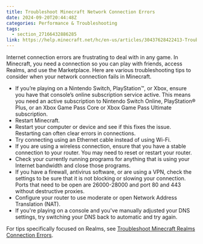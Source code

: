 ```yaml
---
title: Troubleshoot Minecraft Network Connection Errors
date: 2024-09-20T20:44:48Z
categories: Performance & Troubleshooting
tags:
  - section_27166432886285
link: https://help.minecraft.net/hc/en-us/articles/30437628422413-Troubleshoot-Minecraft-Network-Connection-Errors
---
```


Internet connection errors are frustrating to deal with in any game. In Minecraft, you need a connection so you can play with friends, access Realms, and use the Marketplace. Here are various troubleshooting tips to consider when your network connection fails in Minecraft.

- If you’re playing on a Nintendo Switch, PlayStation™, or Xbox, ensure you have that console’s online subscription service active. This means you need an active subscription to Nintendo Switch Online, PlayStation® Plus, or an Xbox Game Pass Core or Xbox Game Pass Ultimate subscription.
- Restart Minecraft.
- Restart your computer or device and see if this fixes the issue. Restarting can often clear errors in connections.
- Try connecting using an Ethernet cable instead of using Wi-Fi.
- If you are using a wireless connection, ensure that you have a stable connection to your router. You may need to reset or restart your router.
- Check your currently running programs for anything that is using your Internet bandwidth and close those programs.
- If you have a firewall, antivirus software, or are using a VPN, check the settings to be sure that it is not blocking or slowing your connection. Ports that need to be open are 26000-28000 and port 80 and 443 without destructive proxies.
- Configure your router to use moderate or open Network Address Translation (NAT).
- If you're playing on a console and you've manually adjusted your DNS settings, try switching your DNS back to automatic and try again.

For tips specifically focused on Realms, see [Troubleshoot Minecraft Realms Connection Errors](../Troubleshoot-Minecraft-Realms/Troubleshoot-Minecraft-Realms-Connection-Errors.md).
